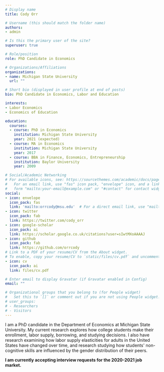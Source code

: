 ```yaml
---
# Display name
title: Cody Orr

# Username (this should match the folder name)
authors:
- admin

# Is this the primary user of the site?
superuser: true

# Role/position
role: PhD Candidate in Economics

# Organizations/Affiliations
organizations:
- name: Michigan State University
  url: ""

# Short bio (displayed in user profile at end of posts)
bio: PhD Candidate in Economics, Labor and Education

interests:
- Labor Economics
- Economics of Education

education:
  courses:
  - course: PhD in Economics
    institution: Michigan State University
    year: 2021 (expected)
  - course: MA in Economics
    institution: Michigan State University
    year: 2017
  - course: BBA in Finance, Economics, Entrepreneurship
    institution: Baylor University
    year: 2009

# Social/Academic Networking
# For available icons, see: https://sourcethemes.com/academic/docs/page-builder/#icons
#   For an email link, use "fas" icon pack, "envelope" icon, and a link in the
#   form "mailto:your-email@example.com" or "#contact" for contact widget.
social:
- icon: envelope
  icon_pack: fas
  link: 'mailto:orrcody@msu.edu'  # For a direct email link, use "mailto:test@example.org".
- icon: twitter
  icon_pack: fab
  link: https://twitter.com/cody_orr
- icon: google-scholar
  icon_pack: ai
  link: https://scholar.google.co.uk/citations?user=sIwtMXoAAAAJ
- icon: github
  icon_pack: fab
  link: https://github.com/orrcody
# Link to a PDF of your resume/CV from the About widget.
# To enable, copy your resume/CV to `static/files/cv.pdf` and uncomment the lines below.
- icon: cv
  icon_pack: ai
  link: files/cv.pdf

# Enter email to display Gravatar (if Gravatar enabled in Config)
email: ""

# Organizational groups that you belong to (for People widget)
#   Set this to `[]` or comment out if you are not using People widget.
# user_groups:
# - Researchers
# - Visitors
---
```


I am a PhD candidate in the Department of Economics at Michigan State University. My current research explores how college students make their enrollment, labor supply, borrowing, and studying decisions. I also have research examining how labor supply elasticities for adults in the United States have changed over time, and research studying how students' non-cognitive skills are influenced by the gender distribution of their peers.

**I am currently accepting interview requests for the 2020-2021 job market.**
